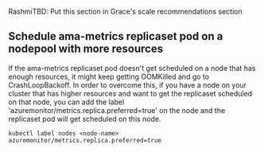 RashmiTBD: Put this section in Grace's scale recommendations section

## Schedule ama-metrics replicaset pod on a nodepool with more resources
If the ama-metrics replicaset pod doesn't get scheduled on a node that has enough resources, it might keep getting OOMKilled and go to CrashLoopBackoff.
In order to overcome this, if you have a node on your cluster that has higher resources and want to get the replicaset scheduled on that node, you can 
add the label 'azuremonitor/metrics.replica.preferred=true' on the node and the replicaset pod will get scheduled on this node.

  ```
  kubectl label nodes <node-name> azuremonitor/metrics.replica.preferred=true
  ```


